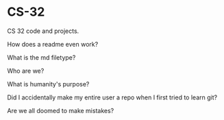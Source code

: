 # CS-32
CS 32 code and projects. 

How does a readme even work?

What is the md filetype?

Who are we?

What is humanity's purpose?

Did I accidentally make my entire user a repo when I first tried to learn git?

Are we all doomed to make mistakes?